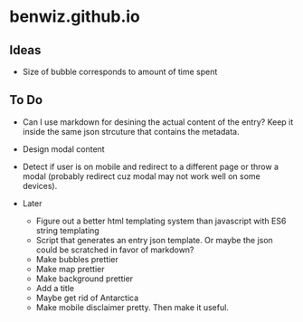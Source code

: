 # benwiz.github.io

## Ideas

- Size of bubble corresponds to amount of time spent

## To Do

- Can I use markdown for desining the actual content of the entry? Keep it inside the same json strcuture that contains the metadata.
- Design modal content
- Detect if user is on mobile and redirect to a different page or throw a modal (probably redirect cuz modal may not work well on some devices).

- Later
  - Figure out a better html templating system than javascript with ES6 string templating
  - Script that generates an entry json template. Or maybe the json could be scratched in favor of markdown?
  - Make bubbles prettier
  - Make map prettier
  - Make background prettier
  - Add a title
  - Maybe get rid of Antarctica
  - Make mobile disclaimer pretty. Then make it useful.
